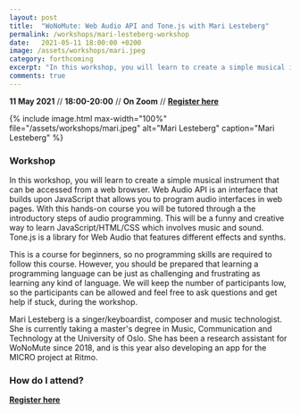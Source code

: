 ```yaml
---
layout: post
title:  "WoNoMute: Web Audio API and Tone.js with Mari Lesteberg"
permalink: /workshops/mari-lesteberg-workshop
date:   2021-05-11 18:00:00 +0200
image: /assets/workshops/mari.jpeg
category: forthcoming
excerpt: "In this workshop, you will learn to create a simple musical instrument that can be accessed from a web browser. The workshop is free, for those who identifies as girls/women and will be held on Zoom."
comments: true
---
```


**11 May 2021** // **18:00-20:00** // **On Zoom** // <strong><a href="https://nettskjema.no/a/192793#/page/1">Register here</a></strong>

{% include image.html
max-width="100%" file="/assets/workshops/mari.jpeg" alt="Mari Lesteberg"
caption="Mari Lesteberg" %}

### Workshop

In this workshop, you will learn to create a simple musical instrument that can be accessed from a web browser. Web Audio API is an interface that builds upon JavaScript that allows you to program audio interfaces in web pages. With this hands-on course you will be tutored through a the introductory steps of audio programming. This will be a funny and creative way to learn JavaScript/HTML/CSS which involves music and sound. Tone.js is a library for Web Audio that features different effects and synths.

This is a course for beginners, so no programming skills are required to follow this course. However, you should be prepared that learning a programming language can be just as challenging and frustrating as learning any kind of language. We will keep the number of participants low, so the participants can be allowed and feel free to ask questions and get help if stuck, during the workshop.

Mari Lesteberg is a singer/keyboardist, composer and music technologist. She is currently taking a master's degree in Music, Communication and Technology at the University of Oslo. She has been a research assistant for WoNoMute since 2018, and is this year also developing an app for the MICRO project at Ritmo.


### How do I attend?
<strong><a href="https://nettskjema.no/a/192793#/page/1">Register here</a></strong>
